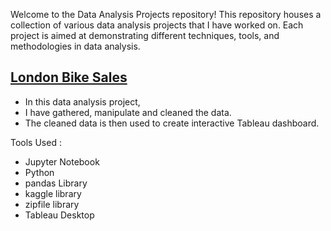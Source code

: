 Welcome to the Data Analysis Projects repository! 
This repository houses a collection of various data analysis projects that I have worked on.
Each project is aimed at demonstrating different techniques, tools, and methodologies in data analysis.

## [London Bike Sales](https://github.com/klaus-ciel/Data-Analysis-Projects/tree/main/London%20Bike%20Sales)
  + In this data analysis project,
  + I have gathered, manipulate and cleaned the data.
  + The cleaned data is then used to create interactive Tableau dashboard.
  
Tools Used :
  + Jupyter Notebook
+ Python
+ pandas Library
+ kaggle library
+ zipfile library
+ Tableau Desktop
    
